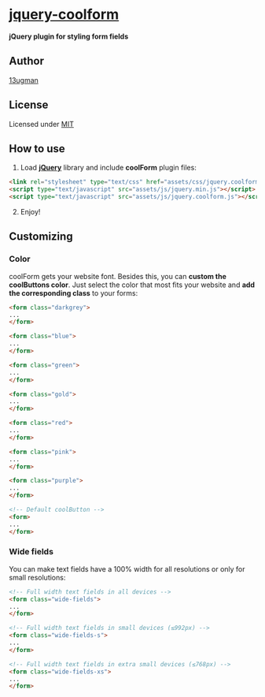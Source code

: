 # [jquery-coolform](http://13ugman.com/coolform.html)

**jQuery plugin for styling form fields**

## Author

[13ugman](http://13ugman.com)

## License

Licensed under [MIT](http://www.opensource.org/licenses/mit-license.php)

## How to use

   1. Load [**jQuery**](http://jquery.com/) library and include **coolForm** plugin files:

```html
<link rel="stylesheet" type="text/css" href="assets/css/jquery.coolform.css">
<script type="text/javascript" src="assets/js/jquery.min.js"></script>
<script type="text/javascript" src="assets/js/jquery.coolform.js"></script>
```

   2. Enjoy!

## Customizing

### Color

coolForm gets your website font. Besides this, you can **custom the coolButtons color**. Just select the color that most fits your website and **add the corresponding class** to your forms:

```html
<form class="darkgrey">
...
</form>
```

```html
<form class="blue">
...
</form>
```

```html
<form class="green">
...
</form>
```

```html
<form class="gold">
...
</form>
```

```html
<form class="red">
...
</form>
```

```html
<form class="pink">
...
</form>
```

```html
<form class="purple">
...
</form>
```

```html
<!-- Default coolButton -->
<form>
...
</form>
```

### Wide fields

You can make text fields have a 100% width for all resolutions or only for small resolutions:

```html
<!-- Full width text fields in all devices -->
<form class="wide-fields">
...
</form>

<!-- Full width text fields in small devices (≤992px) -->
<form class="wide-fields-s">
...
</form>

<!-- Full width text fields in extra small devices (≤768px) -->
<form class="wide-fields-xs">
...
</form>
```
